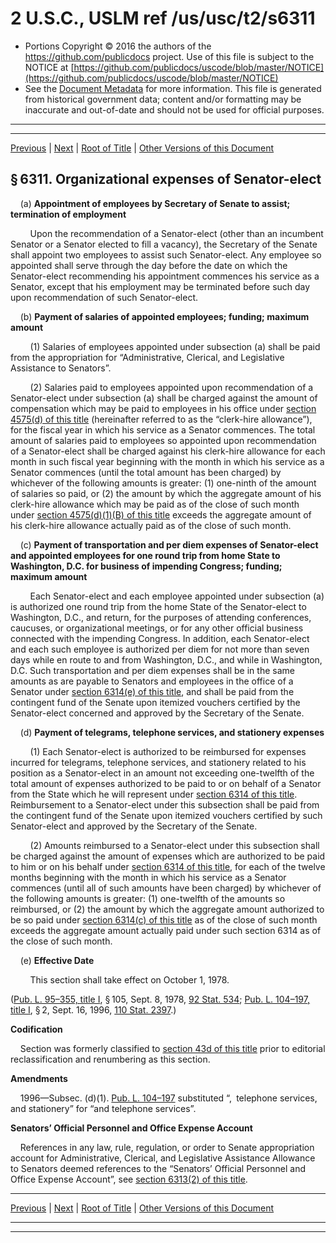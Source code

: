 ---
---

# 2 U.S.C., USLM ref /us/usc/t2/s6311

* Portions Copyright © 2016 the authors of the https://github.com/publicdocs project.
  Use of this file is subject to the NOTICE at [https://github.com/publicdocs/uscode/blob/master/NOTICE](https://github.com/publicdocs/uscode/blob/master/NOTICE)
* See the [Document Metadata](././../../../../..//README.md) for more information.
  This file is generated from historical government data; content and/or formatting may be inaccurate and out-of-date and should not be used for official purposes.

----------
----------

[Previous](./../../../../..//us/usc/t2/ch63/schII/m__us_usc_t2_ch63_schII.md) | [Next](./../../../../..//us/usc/t2/ch63/schII/m__us_usc_t2_s6312.md) | [Root of Title](./../../../../../) | [Other Versions of this Document](https://publicdocs.github.io/go/links?ns=uslm&ref=%2Fus%2Fusc%2Ft2%2Fs6311)

## § 6311. Organizational expenses of Senator-elect

    (a) __Appointment of employees by Secretary of Senate to assist; termination of employment__ 

        Upon the recommendation of a Senator-elect (other than an incumbent Senator or a Senator elected to fill a vacancy), the Secretary of the Senate shall appoint two employees to assist such Senator-elect. Any employee so appointed shall serve through the day before the date on which the Senator-elect recommending his appointment commences his service as a Senator, except that his employment may be terminated before such day upon recommendation of such Senator-elect.

    (b) __Payment of salaries of appointed employees; funding; maximum amount__ 

        (1) Salaries of employees appointed under subsection (a) shall be paid from the appropriation for “Administrative, Clerical, and Legislative Assistance to Senators”.

        (2) Salaries paid to employees appointed upon recommendation of a Senator-elect under subsection (a) shall be charged against the amount of compensation which may be paid to employees in his office under [section 4575(d) of this title][/us/usc/t2/s4575/d] (hereinafter referred to as the “clerk-hire allowance”), for the fiscal year in which his service as a Senator commences. The total amount of salaries paid to employees so appointed upon recommendation of a Senator-elect shall be charged against his clerk-hire allowance for each month in such fiscal year beginning with the month in which his service as a Senator commences (until the total amount has been charged) by whichever of the following amounts is greater: (1) one-ninth of the amount of salaries so paid, or (2) the amount by which the aggregate amount of his clerk-hire allowance which may be paid as of the close of such month under [section 4575(d)(1)(B) of this title][/us/usc/t2/s4575/d/1/B] exceeds the aggregate amount of his clerk-hire allowance actually paid as of the close of such month.

    (c) __Payment of transportation and per diem expenses of Senator-elect and appointed employees for one round trip from home State to Washington, D.C. for business of impending Congress; funding; maximum amount__ 

        Each Senator-elect and each employee appointed under subsection (a) is authorized one round trip from the home State of the Senator-elect to Washington, D.C., and return, for the purposes of attending conferences, caucuses, or organizational meetings, or for any other official business connected with the impending Congress. In addition, each Senator-elect and each such employee is authorized per diem for not more than seven days while en route to and from Washington, D.C., and while in Washington, D.C. Such transportation and per diem expenses shall be in the same amounts as are payable to Senators and employees in the office of a Senator under [section 6314(e) of this title][/us/usc/t2/s6314/e], and shall be paid from the contingent fund of the Senate upon itemized vouchers certified by the Senator-elect concerned and approved by the Secretary of the Senate.

    (d) __Payment of telegrams, telephone services, and stationery expenses__ 

        (1) Each Senator-elect is authorized to be reimbursed for expenses incurred for telegrams, telephone services, and stationery related to his position as a Senator-elect in an amount not exceeding one-twelfth of the total amount of expenses authorized to be paid to or on behalf of a Senator from the State which he will represent under [section 6314 of this title][/us/usc/t2/s6314]. Reimbursement to a Senator-elect under this subsection shall be paid from the contingent fund of the Senate upon itemized vouchers certified by such Senator-elect and approved by the Secretary of the Senate.

        (2) Amounts reimbursed to a Senator-elect under this subsection shall be charged against the amount of expenses which are authorized to be paid to him or on his behalf under [section 6314 of this title][/us/usc/t2/s6314], for each of the twelve months beginning with the month in which his service as a Senator commences (until all of such amounts have been charged) by whichever of the following amounts is greater: (1) one-twelfth of the amounts so reimbursed, or (2) the amount by which the aggregate amount authorized to be so paid under [section 6314(c) of this title][/us/usc/t2/s6314/c] as of the close of such month exceeds the aggregate amount actually paid under such section 6314 as of the close of such month.

    (e) __Effective Date__ 

        This section shall take effect on October 1, 1978.

([Pub. L. 95–355, title I][/us/pl/95/355/tI], § 105, Sept. 8, 1978, [92 Stat. 534][/us/stat/92/534]; [Pub. L. 104–197, title I][/us/pl/104/197/tI], § 2, Sept. 16, 1996, [110 Stat. 2397][/us/stat/110/2397].)

 __Codification__ 

    Section was formerly classified to [section 43d of this title][/us/usc/t2/s43d] prior to editorial reclassification and renumbering as this section.

 __Amendments__ 

    1996—Subsec. (d)(1). [Pub. L. 104–197][/us/pl/104/197] substituted “, telephone services, and stationery” for “and telephone services”.

 __Senators’ Official Personnel and Office Expense Account__ 

    References in any law, rule, regulation, or order to Senate appropriation account for Administrative, Clerical, and Legislative Assistance Allowance to Senators deemed references to the “Senators’ Official Personnel and Office Expense Account”, see [section 6313(2) of this title][/us/usc/t2/s6313/2].

----------

[Previous](./../../../../..//us/usc/t2/ch63/schII/m__us_usc_t2_ch63_schII.md) | [Next](./../../../../..//us/usc/t2/ch63/schII/m__us_usc_t2_s6312.md) | [Root of Title](./../../../../../) | [Other Versions of this Document](https://publicdocs.github.io/go/links?ns=uslm&ref=%2Fus%2Fusc%2Ft2%2Fs6311)

----------
----------

[/us/usc/t2/s4575/d]: https://publicdocs.github.io/go/links?ns=uslm&ref=%2Fus%2Fusc%2Ft2%2Fs4575%2Fd
[/us/usc/t2/s4575/d/1/B]: https://publicdocs.github.io/go/links?ns=uslm&ref=%2Fus%2Fusc%2Ft2%2Fs4575%2Fd%2F1%2FB
[/us/usc/t2/s6314/e]: https://publicdocs.github.io/go/links?ns=uslm&ref=%2Fus%2Fusc%2Ft2%2Fs6314%2Fe
[/us/usc/t2/s6314]: https://publicdocs.github.io/go/links?ns=uslm&ref=%2Fus%2Fusc%2Ft2%2Fs6314
[/us/usc/t2/s6314]: https://publicdocs.github.io/go/links?ns=uslm&ref=%2Fus%2Fusc%2Ft2%2Fs6314
[/us/usc/t2/s6314/c]: https://publicdocs.github.io/go/links?ns=uslm&ref=%2Fus%2Fusc%2Ft2%2Fs6314%2Fc
[/us/pl/95/355/tI]: https://publicdocs.github.io/go/links?ns=uslm&ref=%2Fus%2Fpl%2F95%2F355%2FtI
[/us/stat/92/534]: https://publicdocs.github.io/go/links?ns=uslm&ref=%2Fus%2Fstat%2F92%2F534
[/us/pl/104/197/tI]: https://publicdocs.github.io/go/links?ns=uslm&ref=%2Fus%2Fpl%2F104%2F197%2FtI
[/us/stat/110/2397]: https://publicdocs.github.io/go/links?ns=uslm&ref=%2Fus%2Fstat%2F110%2F2397
[/us/usc/t2/s43d]: https://publicdocs.github.io/go/links?ns=uslm&ref=%2Fus%2Fusc%2Ft2%2Fs43d
[/us/pl/104/197]: https://publicdocs.github.io/go/links?ns=uslm&ref=%2Fus%2Fpl%2F104%2F197
[/us/usc/t2/s6313/2]: https://publicdocs.github.io/go/links?ns=uslm&ref=%2Fus%2Fusc%2Ft2%2Fs6313%2F2


